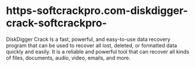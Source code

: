 # https-softcrackpro.com-diskdigger-crack-softcrackpro-
DiskDigger Crack  Is a fast, powerful, and easy-to-use data recovery program that can be used to recover all lost, deleted, or formatted data quickly and easily. It is a reliable and powerful tool that can recover all kinds of files, documents, audio, video, emails, and more. 
